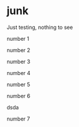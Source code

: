 # junk
Just testing, nothing to see

number 1

number 2

number 3

number 4

number 5

number 6

dsda

number 7
